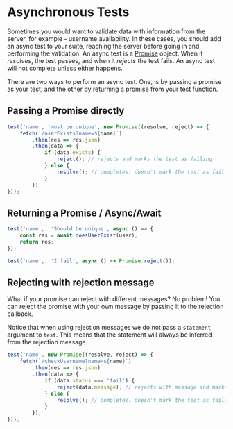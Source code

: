 # Asynchronous Tests

Sometimes you would want to validate data with information from the server, for example - username availability. In these cases, you should add an async test to your suite, reaching the server before going in and performing the validation. An async test is a [Promise](https://developer.mozilla.org/en-US/docs/Web/JavaScript/Reference/Global_Objects/Promise) object. When it *resolves*, the test passes, and when it *rejects* the test fails. An async test will not complete unless either happens.

There are two ways to perform an async test. One, is by passing a promise as your test, and the other by returning a promise from your test function.

## Passing a Promise directly

```js
test('name', 'must be unique', new Promise((resolve, reject) => {
    fetch(`/userExists?name=${name}`)
        .then(res => res.json)
        .then(data => {
            if (data.exists) {
                reject(); // rejects and marks the test as failing
            } else {
                resolve(); // completes. doesn't mark the test as failing
            }
        });
}));
```

## Returning a Promise / Async/Await

```js
test('name',  'Should be unique', async () => {
    const res = await doesUserExist(user);
    return res;
});

test('name',  'I fail', async () => Promise.reject());
```

## Rejecting with rejection message

What if your promise can reject with different messages? No problem!
You can reject the promise with your own message by passing it to the
rejection callback.

Notice that when using rejection messages we do not pass a `statement`
argument to `test`. This means that the statement will always be inferred
from the rejection message.

```js
test('name', new Promise((resolve, reject) => {
    fetch(`/checkUsername?name=${name}`)
        .then(res => res.json)
        .then(data => {
            if (data.status === 'fail') {
                reject(data.message); // rejects with message and marks the test as failing
            } else {
                resolve(); // completes. doesn't mark the test as failing
            }
        });
}));
```